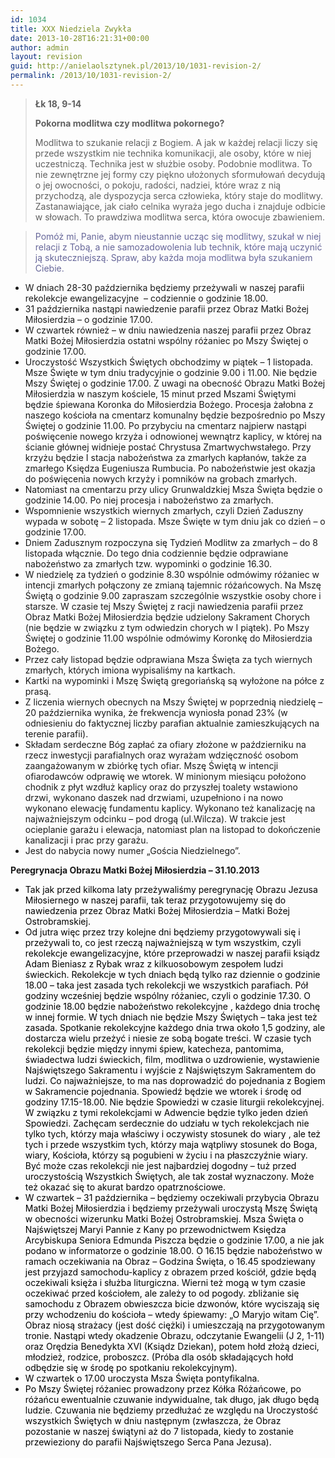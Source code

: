 ```yaml
---
id: 1034
title: XXX Niedziela Zwykła
date: 2013-10-28T16:21:31+00:00
author: admin
layout: revision
guid: http://anielaolsztynek.pl/2013/10/1031-revision-2/
permalink: /2013/10/1031-revision-2/
---
```

> **Łk 18, 9-14**
> 
> **Pokorna modlitwa czy modlitwa pokornego?**
> 
> Modlitwa to szukanie relacji z Bogiem. A jak w każdej relacji liczy się przede wszystkim nie technika komunikacji, ale osoby, które w niej uczestniczą. Technika jest w służbie osoby. Podobnie modlitwa. To nie zewnętrzne jej formy czy piękno ułożonych sformułowań decydują o jej owocności, o pokoju, radości, nadziei, które wraz z nią przychodzą, ale dyspozycja serca człowieka, który staje do modlitwy. Zastanawiające, jak ciało celnika wyraża jego ducha i znajduje odbicie w słowach. To prawdziwa modlitwa serca, która owocuje zbawieniem.

> <span style="color: #666699;">Pomóż mi, Panie, abym nieustannie ucząc się modlitwy, szukał w niej relacji z Tobą, a nie samozadowolenia lub technik, które mają uczynić ją skuteczniejszą. Spraw, aby każda moja modlitwa była szukaniem Ciebie.</span>

  * W dniach 28-30 października będziemy przeżywali w naszej parafii rekolekcje ewangelizacyjne  &#8211; codziennie o godzinie 18.00.
  * 31 października nastąpi nawiedzenie parafii przez Obraz Matki Bożej Miłosierdzia &#8211; o godzinie 17.00.
  * W czwartek również &#8211; w dniu nawiedzenia naszej parafii przez Obraz Matki Bożej Miłosierdzia ostatni wspólny różaniec po Mszy Świętej o godzinie 17.00.
  * Uroczystość Wszystkich Świętych obchodzimy w piątek &#8211; 1 listopada. Msze Święte w tym dniu tradycyjnie o godzinie 9.00 i 11.00. Nie będzie Mszy Świętej o godzinie 17.00. Z uwagi na obecność Obrazu Matki Bożej Miłosierdzia w naszym kościele, 15 minut przed Mszami Świętymi będzie śpiewana Koronka do Miłosierdzia Bożego. Procesja żałobna z naszego kościoła na cmentarz komunalny będzie bezpośrednio po Mszy Świętej o godzinie 11.00. Po przybyciu na cmentarz najpierw nastąpi poświęcenie nowego krzyża i odnowionej wewnątrz kaplicy, w której na ścianie głównej widnieje postać Chrystusa Zmartwychwstałego. Przy krzyżu będzie I stacja nabożeństwa za zmarłych kapłanów, także za zmarłego Księdza Eugeniusza Rumbucia. Po nabożeństwie jest okazja do poświęcenia nowych krzyży i pomników na grobach zmarłych.
  * Natomiast na cmentarzu przy ulicy Grunwaldzkiej Msza Święta będzie o godzinie 14.00. Po niej procesja i nabożeństwo za zmarłych.
  * Wspomnienie wszystkich wiernych zmarłych, czyli Dzień Zaduszny wypada w sobotę &#8211; 2 listopada. Msze Święte w tym dniu jak co dzień &#8211; o godzinie 17.00.
  * Dniem Zadusznym rozpoczyna się Tydzień Modlitw za zmarłych &#8211; do 8 listopada włącznie. Do tego dnia codziennie będzie odprawiane nabożeństwo za zmarłych tzw. wypominki o godzinie 16.30.
  * W niedzielę za tydzień o godzinie 8.30 wspólnie odmówimy różaniec w intencji zmarłych połączony ze zmianą tajemnic różańcowych. Na Mszę Świętą o godzinie 9.00 zapraszam szczególnie wszystkie osoby chore i starsze. W czasie tej Mszy Świętej z racji nawiedzenia parafii przez Obraz Matki Bożej Miłosierdzia będzie udzielony Sakrament Chorych (nie będzie w związku z tym odwiedzin chorych w I piątek). Po Mszy Świętej o godzinie 11.00 wspólnie odmówimy Koronkę do Miłosierdzia Bożego.
  * Przez cały listopad będzie odprawiana Msza Święta za tych wiernych zmarłych, których imiona wypisaliśmy na kartkach.
  * Kartki na wypominki i Mszę Świętą gregoriańską są wyłożone na półce z prasą.
  * Z liczenia wiernych obecnych na Mszy Świętej w poprzednią niedzielę &#8211; 20 października wynika, że frekwencja wyniosła ponad 23% (w odniesieniu do faktycznej liczby parafian aktualnie zamieszkujących na terenie parafii).
  * Składam serdeczne Bóg zapłać za ofiary złożone w październiku na rzecz inwestycji parafialnych oraz wyrażam wdzięczność osobom zaangażowanym w zbiórkę tych ofiar. Mszę Świętą w intencji ofiarodawców odprawię we wtorek. W minionym miesiącu położono chodnik z płyt wzdłuż kaplicy oraz do przyszłej toalety wstawiono drzwi, wykonano daszek nad drzwiami, uzupełniono i na nowo wykonano elewację fundamentu kaplicy. Wykonano też kanalizację na najważniejszym odcinku &#8211; pod drogą (ul.Wilcza). W trakcie jest ocieplanie garażu i elewacja, natomiast plan na listopad to dokończenie kanalizacji i prac przy garażu.
  * Jest do nabycia nowy numer &#8222;Gościa Niedzielnego&#8221;.

**Peregrynacja Obrazu Matki Bożej Miłosierdzia &#8211; 31.10.2013**

  * <span style="color: #000000;">Tak jak przed kilkoma laty przeżywaliśmy peregrynację Obrazu Jezusa Miłosiernego w naszej parafii, tak teraz przygotowujemy się do nawiedzenia przez Obraz Matki Bożej Miłosierdzia &#8211; Matki Bożej Ostrobramskiej.</span>
  * <span style="color: #000000;">Od jutra więc przez trzy kolejne dni będziemy przygotowywali się i przeżywali to, co jest rzeczą najważniejszą w tym wszystkim, czyli rekolekcje ewangelizacyjne, które przeprowadzi w naszej parafii ksiądz Adam Bieniasz z Rybak wraz z kilkuosobowym zespołem ludzi świeckich. Rekolekcje w tych dniach będą tylko raz dziennie o godzinie 18.00 &#8211; taka jest zasada tych rekolekcji we wszystkich parafiach. Pół godziny wcześniej będzie wspólny różaniec, czyli o godzinie 17.30. O godzinie 18.00 będzie nabożeństwo rekolekcyjne , każdego dnia trochę w innej formie. W tych dniach nie będzie Mszy Świętych &#8211; taka jest też zasada. Spotkanie rekolekcyjne każdego dnia trwa około 1,5 godziny, ale dostarcza wielu przeżyć i niesie ze sobą bogate treści. W czasie tych rekolekcji będzie między innymi śpiew, katecheza, pantomima, świadectwa ludzi świeckich, film, modlitwa o uzdrowienie, wystawienie Najświętszego Sakramentu i wyjście z Najświętszym Sakramentem do ludzi. Co najważniejsze, to ma nas doprowadzić do pojednania z Bogiem w Sakramencie pojednania. Spowiedź będzie we wtorek i środę od godziny 17.15-18.00. Nie będzie Spowiedzi w czasie liturgii rekolekcyjnej. W związku z tymi rekolekcjami w Adwencie będzie tylko jeden dzień Spowiedzi. Zachęcam serdecznie do udziału w tych rekolekcjach nie tylko tych, którzy maja właściwy i oczywisty stosunek do wiary , ale też tych i przede wszystkim tych, którzy maja wątpliwy stosunek do Boga, wiary, Kościoła, którzy są pogubieni w życiu i na płaszczyźnie wiary. Być może czas rekolekcji nie jest najbardziej dogodny &#8211; tuż przed uroczystością Wszystkich Świętych, ale tak został wyznaczony. Może też okazać się to akurat bardzo opatrznościowe.</span>
  * <span style="color: #000000;">W czwartek &#8211; 31 października &#8211; będziemy oczekiwali przybycia Obrazu Matki Bożej Miłosierdzia i będziemy przeżywali uroczystą Mszę Świętą w obecności wizerunku Matki Bożej Ostrobramskiej. Msza Święta o Najświętszej Maryi Pannie z Kany po przewodnictwem Księdza Arcybiskupa Seniora Edmunda Piszcza będzie o godzinie 17.00, a nie jak podano w informatorze o godzinie 18.00. O 16.15 będzie nabożeństwo w ramach oczekiwania na Obraz &#8211; Godzina Święta, o 16.45 spodziewany jest przyjazd samochodu-kaplicy z obrazem przed kościół, gdzie będą oczekiwali księża i służba liturgiczna. Wierni też mogą w tym czasie oczekiwać przed kościołem, ale zależy to od pogody. zbliżanie się samochodu z Obrazem obwieszcza bicie dzwonów, które wyciszają się przy wchodzeniu do kościoła &#8211; wtedy śpiewamy: &#8222;O Maryjo witam Cię&#8221;. Obraz niosą strażacy (jest dość ciężki) i umieszczają na przygotowanym tronie. Nastąpi wtedy okadzenie Obrazu, odczytanie Ewangelii (J 2, 1-11) oraz Orędzia Benedykta XVI (Ksiądz Dziekan), potem hołd złożą dzieci, młodzież, rodzice, proboszcz. (Próba dla osób składających hołd odbędzie się w środę po spotkaniu rekolekcyjnym).</span>
  * <span style="color: #000000;">W czwartek o 17.00 uroczysta Msza Święta pontyfikalna.</span>
  * <span style="color: #000000;">Po Mszy Świętej różaniec prowadzony przez Kółka Różańcowe, po różańcu ewentualnie czuwanie indywidualne, tak długo, jak długo będą ludzie. Czuwania nie będziemy przedłużać ze względu na Uroczystość wszystkich Świętych w dniu następnym (zwłaszcza, że Obraz pozostanie w naszej świątyni aż do 7 listopada, kiedy to zostanie przewieziony do parafii Najświętszego Serca Pana Jezusa).</span>